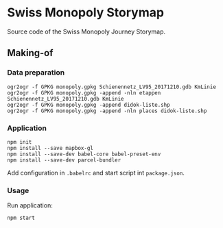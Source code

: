Swiss Monopoly Storymap
=======================

Source code of the Swiss Monopoly Journey Storymap.

Making-of
---------

### Data preparation

    ogr2ogr -f GPKG monopoly.gpkg Schienennetz_LV95_20171210.gdb KmLinie
    ogr2ogr -f GPKG monopoly.gpkg -append -nln etappen Schienennetz_LV95_20171210.gdb KmLinie
    ogr2ogr -f GPKG monopoly.gpkg -append didok-liste.shp
    ogr2ogr -f GPKG monopoly.gpkg -append -nln places didok-liste.shp

### Application

    npm init
    npm install --save mapbox-gl
    npm install --save-dev babel-core babel-preset-env
    npm install --save-dev parcel-bundler

Add configuration in `.babelrc` and start script int `package.json`.

### Usage

Run application:

    npm start
